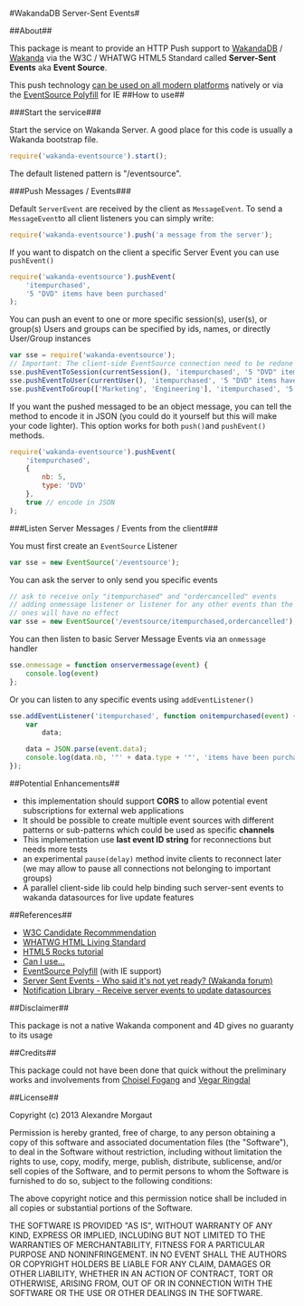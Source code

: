 #WakandaDB Server-Sent Events#

##About##
 
This package is meant to provide an HTTP Push support to [WakandaDB](http://wakandadb.org) / [Wakanda](http://wakanda.org) via the W3C / WHATWG HTML5 Standard called **Server-Sent Events** aka **Event Source**.

This push technology [can be used on all modern platforms](http://caniuse.com/#search=eventsource) natively or via the [EventSource Polyfill](https://github.com/Yaffle/EventSource) for IE 
##How to use##

###Start the service###

Start the service on Wakanda Server. A good place for this code is usually a Wakanda bootstrap file.

```javascript
require('wakanda-eventsource').start();
```

The default listened pattern is "/eventsource". 

###Push Messages / Events###

Default `ServerEvent` are received by the client as `MessageEvent`. To send a `MessageEvent`to all client listeners you can simply write:

```javascript
require('wakanda-eventsource').push('a message from the server');
```

If you want to dispatch on the client a specific Server Event you can use `pushEvent()`

```javascript
require('wakanda-eventsource').pushEvent(
    'itempurchased', 
    '5 "DVD" items have been purchased'
);
```

You can push an event to one or more specific session(s), user(s), or group(s)
Users and groups can be specified by ids, names, or directly User/Group instances

```javascript
var sse = require('wakanda-eventsource');
// Important: The client-side EventSource connection need to be redone on login/logout
sse.pushEventToSession(currentSession(), 'itempurchased', '5 "DVD" items have been purchased');
sse.pushEventToUser(currentUser(), 'itempurchased', '5 "DVD" items have been purchased');
sse.pushEventToGroup(['Marketing', 'Engineering'], 'itempurchased', '5 "DVD" items have been purchased');
```

If you want the pushed messaged to be an object message, you can tell the method to encode it in JSON (you could do it yourself but this will make your code lighter). This option works for both `push()`and `pushEvent()` methods.

```javascript
require('wakanda-eventsource').pushEvent(
    'itempurchased',
    {
    	nb: 5,
    	type: 'DVD'
    },
    true // encode in JSON
);
```

###Listen Server Messages / Events from the client###

You must first create an `EventSource` Listener

```javascript
var sse = new EventSource('/eventsource');
```

You can ask the server to only send you specific events

```javascript
// ask to receive only "itempurchased" and "ordercancelled" events
// adding onmessage listener or listener for any other events than the listed 
// ones will have no effect
var sse = new EventSource('/eventsource/itempurchased,ordercancelled');
```

You can then listen to basic Server Message Events via an `onmessage` handler

```javascript
sse.onmessage = function onservermessage(event) {
	console.log(event)
};
```

Or you can listen to any specific events using `addEventListener()`

```javascript
sse.addEventListener('itempurchased', function onitempurchased(event) {
	var
		data;

	data = JSON.parse(event.data);
	console.log(data.nb, '"' + data.type + '"', 'items have been purchased')
});
```

##Potential Enhancements##

* this implementation should support **CORS** to allow potential event subscriptions for external web applications
* It should be possible to create multiple event sources with different patterns or sub-patterns which could be used as specific **channels**
* This implementation use **last event ID string** for reconnections but needs more tests
* an experimental `pause(delay)` method invite clients to reconnect later (we may allow to pause all connections not belonging to important groups)
* A parallel client-side lib could help binding such server-sent events to wakanda datasources for live update features

##References##

* [W3C Candidate Recommmendation](http://w3.org/TR/Eventsource)
* [WHATWG HTML Living Standard](http://www.whatwg.org/specs/web-apps/current-work/multipage/comms.html)
* [HTML5 Rocks tutorial](http://www.html5rocks.com/en/tutorials/eventsource/basics/)
* [Can I use...](http://caniuse.com/#search=eventsource)
* [EventSource Polyfill](https://github.com/Yaffle/EventSource) (with IE support)
* [Server Sent Events - Who said it's not yet ready? (Wakanda forum)](http://forum.wakanda.org/showthread.php?4264-Server-Sent-Events-Who-said-it-s-not-yet-ready)
* [Notification Library - Receive server events to update datasources](http://forum.wakanda.org/showthread.php?4362-Notification-Library-Receive-server-events-to-update-datasources)

##Disclaimer##

This package is not a native Wakanda component and 4D gives no guaranty to its usage

##Credits##

This package could not have been done that quick without the preliminary works and involvements from [Choisel Fogang](https://github.com/choisel) and [Vegar Ringdal](https://github.com/vegarringdal)

##License##


Copyright (c) 2013 Alexandre Morgaut

Permission is hereby granted, free of charge, to any person obtaining a copy of this software and associated documentation files (the "Software"), to deal in the Software without restriction, including without limitation the rights to use, copy, modify, merge, publish, distribute, sublicense, and/or sell copies of the Software, and to permit persons to whom the Software is furnished to do so, subject to the following conditions:

The above copyright notice and this permission notice shall be included in all copies or substantial portions of the Software.

THE SOFTWARE IS PROVIDED "AS IS", WITHOUT WARRANTY OF ANY KIND, EXPRESS OR IMPLIED, INCLUDING BUT NOT LIMITED TO THE WARRANTIES OF MERCHANTABILITY, FITNESS FOR A PARTICULAR PURPOSE AND NONINFRINGEMENT. IN NO EVENT SHALL THE AUTHORS OR COPYRIGHT HOLDERS BE LIABLE FOR ANY CLAIM, DAMAGES OR OTHER LIABILITY, WHETHER IN AN ACTION OF CONTRACT, TORT OR OTHERWISE, ARISING FROM, OUT OF OR IN CONNECTION WITH THE SOFTWARE OR THE USE OR OTHER DEALINGS IN THE SOFTWARE.
